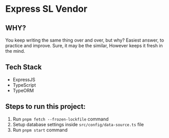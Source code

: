 # Express SL Vendor

## WHY?

You keep writing the same thing over and over, but why?
Easiest answer, to practice and improve. Sure, it may be the similar,
However keeps it fresh in the mind.

## Tech Stack
- ExpressJS
- TypeScript
- TypeORM

## Steps to run this project:

1. Run `pnpm fetch --frozen-lockfile` command
2. Setup database settings inside `src/config/data-source.ts` file
3. Run `pnpm start` command
